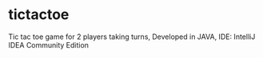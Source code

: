 # tictactoe
Tic tac toe game for 2 players taking turns, Developed in JAVA, IDE: IntelliJ IDEA Community Edition
